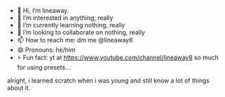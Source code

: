 - 👋 Hi, I’m lineaway.
- 👀 I’m interested in anything, really
- 🌱 I’m currently learning nothing, really
- 💞️ I’m looking to collaborate on nothing, really
- 📫 How to reach me: dm me @lineaway8
- 😄 Pronouns: he/him
- ⚡ Fun fact: yt at https://www.youtube.com/channel/lineaway8
so much for using presets...

alright, i learned scratch when i was young and still know a lot of things about it.
